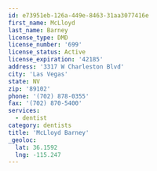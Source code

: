 ```yaml
---
id: e73951eb-126a-449e-8463-31aa3077416e
first_name: McLloyd
last_name: Barney
license_type: DMD
license_number: '699'
license_status: Active
license_expiration: '42185'
address: '3317 W Charleston Blvd'
city: 'Las Vegas'
state: NV
zip: '89102'
phone: '(702) 878-0355'
fax: '(702) 870-5400'
services:
  - dentist
category: dentists
title: 'McLloyd Barney'
_geoloc:
  lat: 36.1592
  lng: -115.247
---
```

